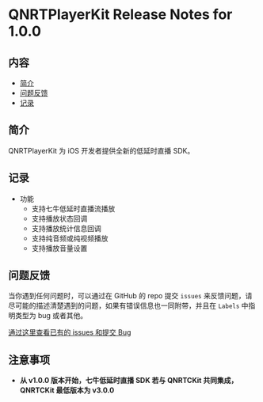 # QNRTPlayerKit Release Notes for 1.0.0

## 内容

- [简介](#简介)
- [问题反馈](#问题反馈)
- [记录](#记录)

## 简介

QNRTPlayerKit 为 iOS 开发者提供全新的低延时直播 SDK。

## 记录
- 功能
    - 支持七牛低延时直播流播放
    - 支持播放状态回调
    - 支持播放统计信息回调
    - 支持纯音频或纯视频播放
    - 支持播放音量设置

## 问题反馈

当你遇到任何问题时，可以通过在 GitHub 的 repo 提交 ```issues``` 来反馈问题，请尽可能的描述清楚遇到的问题，如果有错误信息也一同附带，并且在 ```Labels``` 中指明类型为 bug 或者其他。

[通过这里查看已有的 issues 和提交 Bug](https://github.com/pili-engineering/QNRTPlayer-iOS/issues)


## 注意事项
- **从 v1.0.0 版本开始，七牛低延时直播 SDK 若与 QNRTCKit 共同集成，QNRTCKit 最低版本为 v3.0.0**
